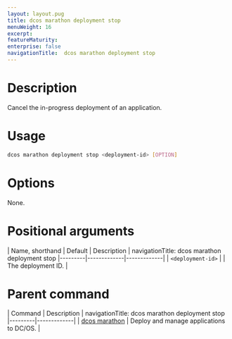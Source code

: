 ```yaml
---
layout: layout.pug
title: dcos marathon deployment stop
menuWeight: 16
excerpt:
featureMaturity:
enterprise: false
navigationTitle:  dcos marathon deployment stop
---
```


<!-- This source repo for this topic is https://github.com/dcos/dcos-docs -->


# Description
Cancel the in-progress deployment of an application.

# Usage

```bash
dcos marathon deployment stop <deployment-id> [OPTION]
```

# Options

None.

# Positional arguments

| Name, shorthand | Default | Description |
navigationTitle:  dcos marathon deployment stop
|---------|-------------|-------------|
| `<deployment-id>`   |             |  The deployment ID. |

# Parent command

| Command | Description |
navigationTitle:  dcos marathon deployment stop
|---------|-------------|
| [dcos marathon](/docs/1.10/cli/command-reference/dcos-marathon/) | Deploy and manage applications to DC/OS. |

<!-- # Examples -->
